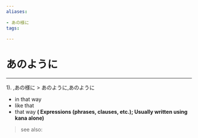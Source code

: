 ```yaml
---
aliases:
    
- あの様に
tags:
    
---
```


# あのように
---
1).
,あの様に > あのように,あのように

- in that way
- like that
- that way
**( Expressions (phrases, clauses, etc.); Usually written using kana alone)**
> see also: 
            